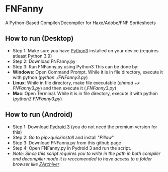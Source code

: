  # FNFanny
A Python-Based Compiler/Decompiler for Haxe/Adobe/FNF Spritesheets

## How to run (Desktop)
  - Step 1: Make sure you have [Python3](https://www.python.org/downloads/) installed on your device (requires atleast Python 3.9)
  - Step 2: Download FNFanny.py
  - Step 3: Run FNFanny.py using Python3
This can be done by:
  -  **Windows**: Open Command Prompt. While it is in file directory, execute it with python (*python ./FNFanny3.py*)
  -  **Linux**: While in file directory, make file executable (*chmod +x FNFanny3.py*) and then execute it (*.FNFanny3.py*)
  -  **Mac**: Open Terminal. While it is in file directory, execute it with python (*python3 FNFanny3.py*)

## How to run (Android)
  - Step 1: Download [Pydroid 3](https://play.google.com/store/apps/details?id=ru.iiec.pydroid3&pli=1) (you do not need the premium version for this)
  - Step 2: Go to *pip*>*quickinstall* and install "*Pillow*"
  - Step 3: Download FNFanny.py from this github page
  - Step 4: Open FNFanny.py in Pydroid 3 and run the script.
  - *Note: Since this script requires you to write in the path in both compiler and decompiler mode it is reccomended to have access to a folder browser like [ZArchiver](https://play.google.com/store/apps/details?id=ru.zdevs.zarchiver&hl=nl)*
